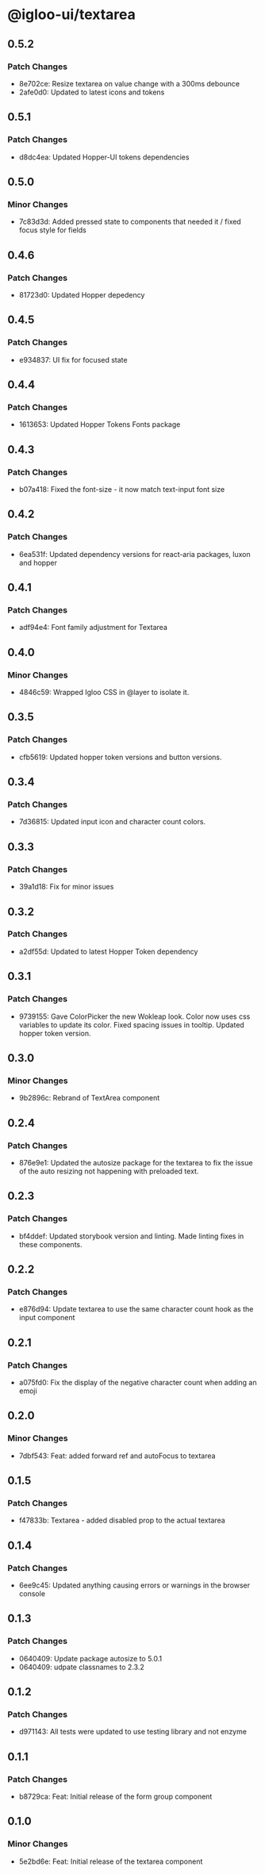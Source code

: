 # @igloo-ui/textarea

## 0.5.2

### Patch Changes

- 8e702ce: Resize textarea on value change with a 300ms debounce
- 2afe0d0: Updated to latest icons and tokens

## 0.5.1

### Patch Changes

- d8dc4ea: Updated Hopper-UI tokens dependencies

## 0.5.0

### Minor Changes

- 7c83d3d: Added pressed state to components that needed it / fixed focus style for fields

## 0.4.6

### Patch Changes

- 81723d0: Updated Hopper depedency

## 0.4.5

### Patch Changes

- e934837: UI fix for focused state

## 0.4.4

### Patch Changes

- 1613653: Updated Hopper Tokens Fonts package

## 0.4.3

### Patch Changes

- b07a418: Fixed the font-size - it now match text-input font size

## 0.4.2

### Patch Changes

- 6ea531f: Updated dependency versions for react-aria packages, luxon and hopper

## 0.4.1

### Patch Changes

- adf94e4: Font family adjustment for Textarea

## 0.4.0

### Minor Changes

- 4846c59: Wrapped Igloo CSS in @layer to isolate it.

## 0.3.5

### Patch Changes

- cfb5619: Updated hopper token versions and button versions.

## 0.3.4

### Patch Changes

- 7d36815: Updated input icon and character count colors.

## 0.3.3

### Patch Changes

- 39a1d18: Fix for minor issues

## 0.3.2

### Patch Changes

- a2df55d: Updated to latest Hopper Token dependency

## 0.3.1

### Patch Changes

- 9739155: Gave ColorPicker the new Wokleap look. Color now uses css variables to update its color. Fixed spacing issues in tooltip. Updated hopper token version.

## 0.3.0

### Minor Changes

- 9b2896c: Rebrand of TextArea component

## 0.2.4

### Patch Changes

- 876e9e1: Updated the autosize package for the textarea to fix the issue of the auto resizing not happening with preloaded text.

## 0.2.3

### Patch Changes

- bf4ddef: Updated storybook version and linting. Made linting fixes in these components.

## 0.2.2

### Patch Changes

- e876d94: Update textarea to use the same character count hook as the input component

## 0.2.1

### Patch Changes

- a075fd0: Fix the display of the negative character count when adding an emoji

## 0.2.0

### Minor Changes

- 7dbf543: Feat: added forward ref and autoFocus to textarea

## 0.1.5

### Patch Changes

- f47833b: Textarea - added disabled prop to the actual textarea

## 0.1.4

### Patch Changes

- 6ee9c45: Updated anything causing errors or warnings in the browser console

## 0.1.3

### Patch Changes

- 0640409: Update package autosize to 5.0.1
- 0640409: udpate classnames to 2.3.2

## 0.1.2

### Patch Changes

- d971143: All tests were updated to use testing library and not enzyme

## 0.1.1

### Patch Changes

- b8729ca: Feat: Initial release of the form group component

## 0.1.0

### Minor Changes

- 5e2bd6e: Feat: Initial release of the textarea component
